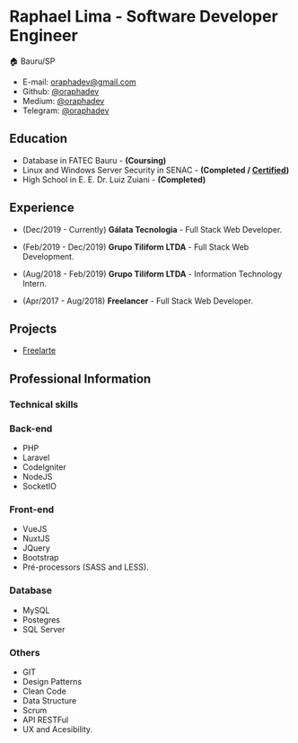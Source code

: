 # Raphael Lima - Software Developer Engineer

:house: Bauru/SP

- E-mail: oraphadev@gmail.com
- Github: [@oraphadev](https://github.com/oraphadev)
- Medium: [@oraphadev](https://medium.com/@oraphadev)
- Telegram: [@oraphadev](https://t.me/oraphadev)

## Education

- Database in FATEC Bauru - __(Coursing)__
- Linux and Windows Server Security in SENAC - __(Completed / [Certified](certificates/SENAC.pdf))__
- High School in E. E. Dr. Luiz Zuiani - __(Completed)__

## Experience

* (Dec/2019 -  Currently)
**Gálata Tecnologia** - Full Stack Web Developer.

* (Feb/2019 -  Dec/2019)
**Grupo Tiliform LTDA** - Full Stack Web Development.

* (Aug/2018 -  Feb/2019)
**Grupo Tiliform LTDA** - Information Technology Intern.

* (Apr/2017 -  Aug/2018)
**Freelancer** - Full Stack Web Developer.

## Projects

- [Freelarte](https://www.freelarte.com.br)

## Professional Information

### Technical skills

### Back-end
* PHP
* Laravel
* CodeIgniter
* NodeJS
* SocketIO

### Front-end
* VueJS
* NuxtJS
* JQuery
* Bootstrap
* Pré-processors (SASS and LESS).

### Database
* MySQL
* Postegres
* SQL Server

### Others
* GIT
* Design Patterns
* Clean Code
* Data Structure
* Scrum
* API RESTFul
* UX and Acesibility.